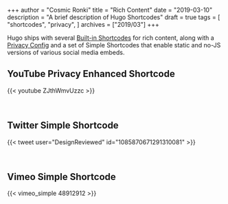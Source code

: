 +++
author = "Cosmic Ronki"
title = "Rich Content"
date = "2019-03-10"
description = "A brief description of Hugo Shortcodes"
draft = true
tags = [
    "shortcodes",
    "privacy",
]
archives = ["2019/03"]
+++

Hugo ships with several [Built-in Shortcodes](https://gohugo.io/content-management/shortcodes/#use-hugo-s-built-in-shortcodes) for rich content, along with a [Privacy Config](https://gohugo.io/about/hugo-and-gdpr/) and a set of Simple Shortcodes that enable static and no-JS versions of various social media embeds.
<!--more-->

## YouTube Privacy Enhanced Shortcode

{{< youtube ZJthWmvUzzc >}}

<br>

## Twitter Simple Shortcode

{{< tweet user="DesignReviewed" id="1085870671291310081" >}}

<br>

## Vimeo Simple Shortcode

{{< vimeo_simple 48912912 >}}
